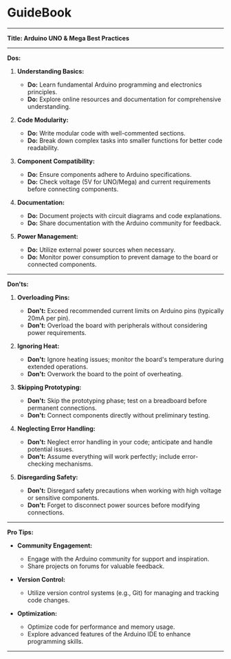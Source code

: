# GuideBook

---

**Title: Arduino UNO & Mega Best Practices**

---

**Dos:**

1. **Understanding Basics:**
   - **Do:** Learn fundamental Arduino programming and electronics principles.
   - **Do:** Explore online resources and documentation for comprehensive understanding.

2. **Code Modularity:**
   - **Do:** Write modular code with well-commented sections.
   - **Do:** Break down complex tasks into smaller functions for better code readability.

3. **Component Compatibility:**
   - **Do:** Ensure components adhere to Arduino specifications.
   - **Do:** Check voltage (5V for UNO/Mega) and current requirements before connecting components.

4. **Documentation:**
   - **Do:** Document projects with circuit diagrams and code explanations.
   - **Do:** Share documentation with the Arduino community for feedback.

5. **Power Management:**
   - **Do:** Utilize external power sources when necessary.
   - **Do:** Monitor power consumption to prevent damage to the board or connected components.

---

**Don'ts:**

1. **Overloading Pins:**
   - **Don't:** Exceed recommended current limits on Arduino pins (typically 20mA per pin).
   - **Don't:** Overload the board with peripherals without considering power requirements.

2. **Ignoring Heat:**
   - **Don't:** Ignore heating issues; monitor the board's temperature during extended operations.
   - **Don't:** Overwork the board to the point of overheating.

3. **Skipping Prototyping:**
   - **Don't:** Skip the prototyping phase; test on a breadboard before permanent connections.
   - **Don't:** Connect components directly without preliminary testing.

4. **Neglecting Error Handling:**
   - **Don't:** Neglect error handling in your code; anticipate and handle potential issues.
   - **Don't:** Assume everything will work perfectly; include error-checking mechanisms.

5. **Disregarding Safety:**
   - **Don't:** Disregard safety precautions when working with high voltage or sensitive components.
   - **Don't:** Forget to disconnect power sources before modifying connections.

---

**Pro Tips:**

- **Community Engagement:**
   - Engage with the Arduino community for support and inspiration.
   - Share projects on forums for valuable feedback.

- **Version Control:**
   - Utilize version control systems (e.g., Git) for managing and tracking code changes.

- **Optimization:**
   - Optimize code for performance and memory usage.
   - Explore advanced features of the Arduino IDE to enhance programming skills.

---
